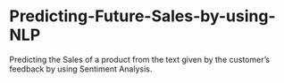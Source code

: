 # Predicting-Future-Sales-by-using-NLP
Predicting the Sales of a product from the text given by the customer’s feedback by using Sentiment Analysis.
